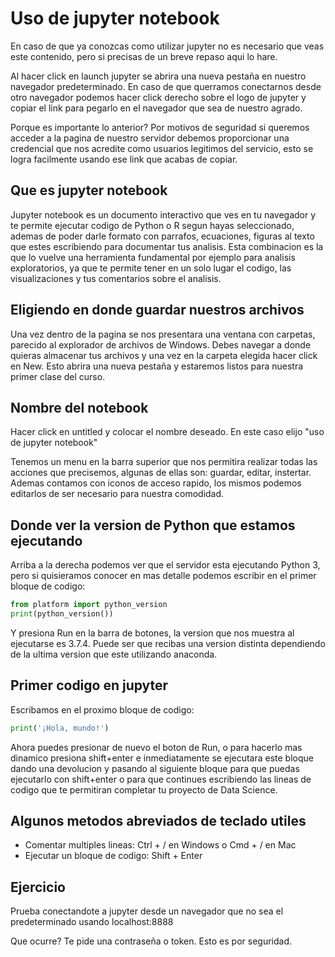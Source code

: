 # Uso de jupyter notebook
En caso de que ya conozcas como utilizar jupyter no es necesario que veas este contenido, pero si precisas de un breve repaso aqui lo hare.

Al hacer click en launch jupyter se abrira una nueva pestaña en nuestro navegador predeterminado. En caso de que querramos conectarnos desde otro navegador podemos hacer click derecho sobre el logo de jupyter y copiar el link para pegarlo en el navegador que sea de nuestro agrado. 

Porque es importante lo anterior? Por motivos de seguridad si queremos acceder a la pagina de nuestro servidor debemos proporcionar una credencial que nos acredite como usuarios legitimos del servicio, esto se logra facilmente usando ese link que acabas de copiar.

## Que es jupyter notebook
Jupyter notebook es un documento interactivo que ves en tu navegador y te permite ejecutar codigo de Python o R segun hayas seleccionado, ademas de poder darle formato con parrafos, ecuaciones, figuras al texto que estes escribiendo para documentar tus analisis. Esta combinacion es la que lo vuelve una herramienta fundamental por ejemplo para analisis exploratorios, ya que te permite tener en un solo lugar el codigo, las visualizaciones y tus comentarios sobre el analisis.

## Eligiendo en donde guardar nuestros archivos

Una vez dentro de la pagina se nos presentara una ventana con carpetas, parecido al explorador de archivos de Windows. Debes navegar a donde quieras almacenar tus archivos y una vez en la carpeta elegida hacer click en New. Esto abrira una nueva pestaña y estaremos listos para nuestra primer clase del curso.

## Nombre del notebook
Hacer click en untitled y colocar el nombre deseado. En este caso elijo "uso de jupyter notebook"

Tenemos un menu en la barra superior que nos permitira realizar todas las acciones que precisemos, algunas de ellas son: guardar, editar, instertar. Ademas contamos con iconos de acceso rapido, los mismos podemos editarlos de ser necesario para nuestra comodidad.

## Donde ver la version de Python que estamos ejecutando
Arriba a la derecha podemos ver que el servidor esta ejecutando Python 3, pero si quisieramos conocer en mas detalle podemos escribir en el primer bloque de codigo: 

```python
from platform import python_version
print(python_version())
```
Y presiona Run en la barra de botones, la version que nos muestra al ejecutarse es 3.7.4. Puede ser que recibas una version distinta dependiendo de la ultima version que este utilizando anaconda.

## Primer codigo en jupyter
Escribamos en el proximo bloque de codigo:

```python
print('¡Hola, mundo!')
```

Ahora puedes presionar de nuevo el boton de Run, o para hacerlo mas dinamico presiona shift+enter e inmediatamente se ejecutara este bloque dando una devolucion y pasando al siguiente bloque para que puedas ejecutarlo con shift+enter o para que continues escribiendo las lineas de codigo que te permitiran completar tu proyecto de Data Science.

## Algunos metodos abreviados de teclado utiles
* Comentar multiples lineas: Ctrl + /  en Windows o Cmd + / en Mac
* Ejecutar un bloque de codigo: Shift + Enter

## Ejercicio
Prueba conectandote a jupyter desde un navegador que no sea el predeterminado usando localhost:8888

Que ocurre? Te pide una contraseña o token. Esto es por seguridad.
